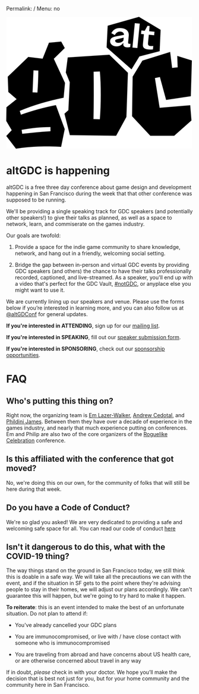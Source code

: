 Permalink: /
Menu: no

![altGDC](/images/_logo-hq-transparent-small.png)

# altGDC is happening

altGDC is a free three day conference about game design and development happening in San Francisco during the week that that other conference was supposed to be running.

We'll be providing a single speaking track for GDC speakers (and potentially other speakers!) to give their talks as planned, as well as a space to network, learn, and commiserate on the games industry.

Our goals are twofold:

1. Provide a space for the indie game community to share knowledge, network, and hang out in a friendly, welcoming social setting.

2. Bridge the gap between in-person and virtual GDC events by providing GDC speakers (and others) the chance to have their talks professionally recorded, captioned, and live-streamed. As a speaker, you'll end up with a video that's perfect for the GDC Vault, [#notGDC](http://notgdc.fun), or anyplace else you might want to use it.

We are currently lining up our speakers and venue. Please use the forms below if you’re interested in learning more, and you can also follow us at [@altGDConf](https://twitter.com/altgdconf) for general updates.

**If you're interested in ATTENDING**, sign up for our [mailing list](https://buttondown.email/altgdc).

**If you're interested in SPEAKING**, fill out our [speaker submission form](https://airtable.com/tbld7JDpmCr5s7tl2/viwBt4eriwCc8DDjM?blocks=show).

**If you're interested in SPONSORING**, check out our [sponsorship opportunities](https://altgdc.com/sponsors).

# FAQ

## Who's putting this thing on?

Right now, the organizing team is [Em Lazer-Walker](https://twitter.com/lazerwalker), [Andrew Cedotal](https://andrewcedotal.com/), and [Phildini James](https://twitter.com/phildini). Between them they have over a decade of experience in the games industry, and nearly that much experience putting on conferences. Em and Philip are also two of the core organizers of the [Roguelike Celebration](https://roguelike.club) conference.

## Is this affiliated with the conference that got moved?

No, we're doing this on our own, for the community of folks that will still be here during that week.

## Do you have a Code of Conduct?

We're so glad you asked! We are very dedicated to providing a safe and welcoming safe space for all. You can read our code of conduct [here](https://altgdc.com/coc)

## Isn't it dangerous to do this, what with the COVID-19 thing?

The way things stand on the ground in San Francisco today, we still think this is doable in a safe way. We will take all the precautions we can with the event, and if the situation in SF gets to the point where they're advising people to stay in their homes, we will adjust our plans accordingly. We can't guarantee this will happen, but we're going to try hard to make it happen.

**To reiterate**: this is an event intended to make the best of an unfortunate situation. Do not plan to attend if:

- You've already cancelled your GDC plans

- You are immunocompromised, or live with / have close contact with someone who is immunocompromised

- You are traveling from abroad and have concerns about US health care, or are otherwise concerned about travel in any way

If in doubt, _please_ check in with your doctor. We hope you’ll make the decision that is best not just for you, but for your home community and the community here in San Francisco.
